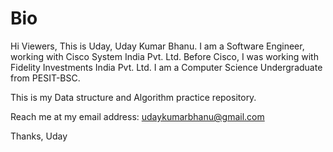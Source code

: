 # Bio
Hi Viewers,
This is  Uday, Uday Kumar Bhanu. I am  a Software Engineer, working with Cisco System India Pvt. Ltd. Before Cisco, I was working with Fidelity Investments India Pvt. Ltd. I am a Computer Science Undergraduate from PESIT-BSC.

This is my Data structure and Algorithm practice repository.

Reach me at my email address: udaykumarbhanu@gmail.com

Thanks,
Uday
